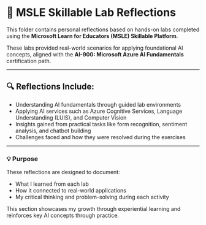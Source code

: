 # 🧪 MSLE Skillable Lab Reflections

This folder contains personal reflections based on hands-on labs completed using the **Microsoft Learn for Educators (MSLE) Skillable Platform**.

These labs provided real-world scenarios for applying foundational AI concepts, aligned with the **AI-900: Microsoft Azure AI Fundamentals** certification path.

---

## 🔍 Reflections Include:

- Understanding AI fundamentals through guided lab environments
- Applying AI services such as Azure Cognitive Services, Language Understanding (LUIS), and Computer Vision
- Insights gained from practical tasks like form recognition, sentiment analysis, and chatbot building
- Challenges faced and how they were resolved during the exercises

---

### 💡 Purpose

These reflections are designed to document:
- What I learned from each lab
- How it connected to real-world applications
- My critical thinking and problem-solving during each activity

This section showcases my growth through experiential learning and reinforces key AI concepts through practice.
